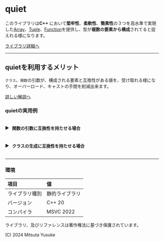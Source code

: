 # quiet

このライブラリは**C++** において**堅牢性**、**柔軟性**、**簡素性**の３つを高水準で実現した[Array][Array]、[Tuple][Tuple]、[Function][Function]を提供し、型が**複数の要素から構成**されてると捉えれる様になります。

[ライブラリ詳細へ][quiet]
***
## quietを利用するメリット
`クラス`、`関数`の引数が、構成される要素と互換性がある値を、受け取れる様になり、オーバーロード、キャストの手間を削減出来ます。

[詳しい解説へ](Reference/Explanation/merit_0_0.md)    

### quietの実用例
<details>
    <summary style="display: flex; align-items: center; cursor: pointer;">
        <span id="triangle-icon" style="margin-right: 10px;"></span>
        <h4>関数の引数に互換性を持たせる場合</h4>
    </summary>

``` C++
#include"Array.h"
#include"Function.h"
using namespace quiet;

void Args_Vector3(Array<int,3> vec3)
{
    std::cout << "x : " << vec3[0] << " ,"
        << "y : " << vec3[1] << " ,"
        << "z : " << vec3[2] << std::endl;
}

int main()
{
    //[int]型の要素を2つ持つ型
    Array vec2(1, 2);

    //引数に[Array<int,3>] ([int]型の要素を3つ持つ型) を取る関数を
    //　[[int]型を合計3つ] 受け取れば関数を実行できる様にラッピングする。
    Function fn_Args_Vector3(&Args_Vector3);

    //[int]型の要素を合計で3つ受け取る
    // 
    //引数 1:[int]型の要素を2つ持つ型
    //引数 2:[int]型
    fn_Args_Vector3(vec2,0);

    //[int]型の要素を合計で3つ受け取る
    // 
    //引数 1:[int]型
    //引数 2:[int]型
    //引数 3:[int]型
    fn_Args_Vector3(4, 5, 6);

    return 0;
}
```
関数をオブジェクトとして、ラッピングする際は[Function][Function]、即時関数を呼び出す場合は[Apply][Apply]を使用すること
***

</details>


<details>
    <summary style="display: flex; align-items: center; cursor: pointer;">
        <span id="triangle-icon" style="margin-right: 10px;"></span>
        <h4>クラスの生成に互換性を持たせる場合</h4>
    </summary>

``` C++
#include"Array.h"
#include"Function.h"
using namespace quiet;

//対象のクラス
struct MyStruct
{
    //このクラスがコンストラクタで受け取る型、及び、
    //　構造化束縛された際に返す型を[tuple]で宣言する。
    using tuple = tuple_t<int,float,double>;

    int i;
    float f;
    double d;

    //[tuple]で宣言した型を受け取るコンストラクタ
    MyStruct(int set_i, float set_f, double set_d) :
    	i(set_i), f(set_f), d(set_d) {}

    //構造化束縛された際に返す関数
    //  メンバー関数に[::get]が定義されていれば、自動で[std::get]がオーバーロードされる
    template<size_t I>
    constexpr std::tuple_element_t<I, MyStruct>& get();
};

template<>
constexpr std::tuple_element_t<0, MyStruct>& MyStruct::get<0>() {return i;}

template<>
constexpr std::tuple_element_t<1, MyStruct>& MyStruct::get<1>() {return f;}

template<>
constexpr std::tuple_element_t<2, MyStruct>& MyStruct::get<2>() {return d;}

int main()
{
    //[int]型の要素を3つ持つ型
    Array ary(1, 2, 3);

    //MyStructに要求する要素[int,float,doudle]がaryの要素[int,int,int]と
    //　互換性がある為呼び出せる
    MyStruct create = N_Tuple::Apply<MyStruct>(ary);
    return 0;
}
```

</details>

***
### 環境
|項目|値|
|:-|:-|
ライブラリ種別|静的ライブラリ
バージョン|C++ 20
コンパイラ|MSVC 2022

&#13;&#10;
&#13;&#10;
ライブラリ、及びリファレンスは著作権法に基づき保護されています。    

(C) 2024 Mitsuta Yusuke

[quiet]:Reference/quiet.md
[Array]:Reference/Array/Array.md
[Tuple]:Reference/Tuple/Tuple.md
[Function]:Reference/Function/Function.md   
[Apply]:Reference/Tuple/N_Tuple/Apply.md

<style>
    details[open] summary #triangle-icon::before {
        content: "▼ ";
    }
    details summary #triangle-icon::before {
        content: "▶ ";
    }
</style>

